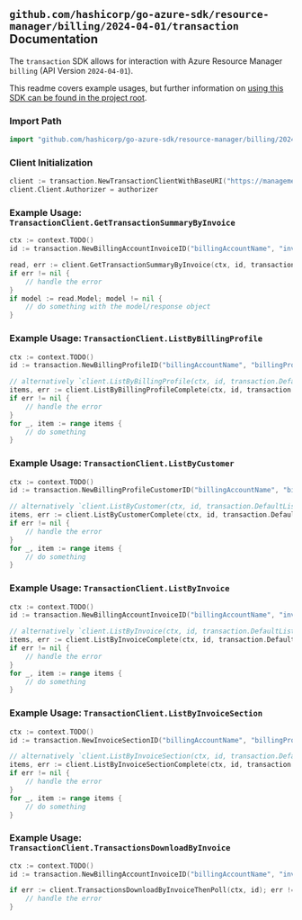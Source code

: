 
## `github.com/hashicorp/go-azure-sdk/resource-manager/billing/2024-04-01/transaction` Documentation

The `transaction` SDK allows for interaction with Azure Resource Manager `billing` (API Version `2024-04-01`).

This readme covers example usages, but further information on [using this SDK can be found in the project root](https://github.com/hashicorp/go-azure-sdk/tree/main/docs).

### Import Path

```go
import "github.com/hashicorp/go-azure-sdk/resource-manager/billing/2024-04-01/transaction"
```


### Client Initialization

```go
client := transaction.NewTransactionClientWithBaseURI("https://management.azure.com")
client.Client.Authorizer = authorizer
```


### Example Usage: `TransactionClient.GetTransactionSummaryByInvoice`

```go
ctx := context.TODO()
id := transaction.NewBillingAccountInvoiceID("billingAccountName", "invoiceName")

read, err := client.GetTransactionSummaryByInvoice(ctx, id, transaction.DefaultGetTransactionSummaryByInvoiceOperationOptions())
if err != nil {
	// handle the error
}
if model := read.Model; model != nil {
	// do something with the model/response object
}
```


### Example Usage: `TransactionClient.ListByBillingProfile`

```go
ctx := context.TODO()
id := transaction.NewBillingProfileID("billingAccountName", "billingProfileName")

// alternatively `client.ListByBillingProfile(ctx, id, transaction.DefaultListByBillingProfileOperationOptions())` can be used to do batched pagination
items, err := client.ListByBillingProfileComplete(ctx, id, transaction.DefaultListByBillingProfileOperationOptions())
if err != nil {
	// handle the error
}
for _, item := range items {
	// do something
}
```


### Example Usage: `TransactionClient.ListByCustomer`

```go
ctx := context.TODO()
id := transaction.NewBillingProfileCustomerID("billingAccountName", "billingProfileName", "customerName")

// alternatively `client.ListByCustomer(ctx, id, transaction.DefaultListByCustomerOperationOptions())` can be used to do batched pagination
items, err := client.ListByCustomerComplete(ctx, id, transaction.DefaultListByCustomerOperationOptions())
if err != nil {
	// handle the error
}
for _, item := range items {
	// do something
}
```


### Example Usage: `TransactionClient.ListByInvoice`

```go
ctx := context.TODO()
id := transaction.NewBillingAccountInvoiceID("billingAccountName", "invoiceName")

// alternatively `client.ListByInvoice(ctx, id, transaction.DefaultListByInvoiceOperationOptions())` can be used to do batched pagination
items, err := client.ListByInvoiceComplete(ctx, id, transaction.DefaultListByInvoiceOperationOptions())
if err != nil {
	// handle the error
}
for _, item := range items {
	// do something
}
```


### Example Usage: `TransactionClient.ListByInvoiceSection`

```go
ctx := context.TODO()
id := transaction.NewInvoiceSectionID("billingAccountName", "billingProfileName", "invoiceSectionName")

// alternatively `client.ListByInvoiceSection(ctx, id, transaction.DefaultListByInvoiceSectionOperationOptions())` can be used to do batched pagination
items, err := client.ListByInvoiceSectionComplete(ctx, id, transaction.DefaultListByInvoiceSectionOperationOptions())
if err != nil {
	// handle the error
}
for _, item := range items {
	// do something
}
```


### Example Usage: `TransactionClient.TransactionsDownloadByInvoice`

```go
ctx := context.TODO()
id := transaction.NewBillingAccountInvoiceID("billingAccountName", "invoiceName")

if err := client.TransactionsDownloadByInvoiceThenPoll(ctx, id); err != nil {
	// handle the error
}
```

